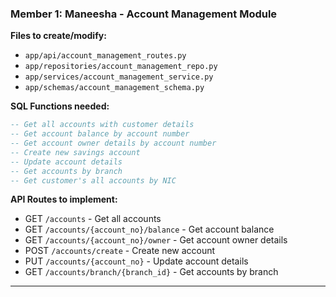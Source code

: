 
### **Member 1: Maneesha - Account Management Module**

**Files to create/modify:**
- `app/api/account_management_routes.py`
- `app/repositories/account_management_repo.py` 
- `app/services/account_management_service.py`
- `app/schemas/account_management_schema.py`

**SQL Functions needed:**
```sql
-- Get all accounts with customer details
-- Get account balance by account number
-- Get account owner details by account number
-- Create new savings account
-- Update account details
-- Get accounts by branch
-- Get customer's all accounts by NIC
```

**API Routes to implement:**
- GET `/accounts` - Get all accounts
- GET `/accounts/{account_no}/balance` - Get account balance
- GET `/accounts/{account_no}/owner` - Get account owner details
- POST `/accounts/create` - Create new account
- PUT `/accounts/{account_no}` - Update account details
- GET `/accounts/branch/{branch_id}` - Get accounts by branch

---

